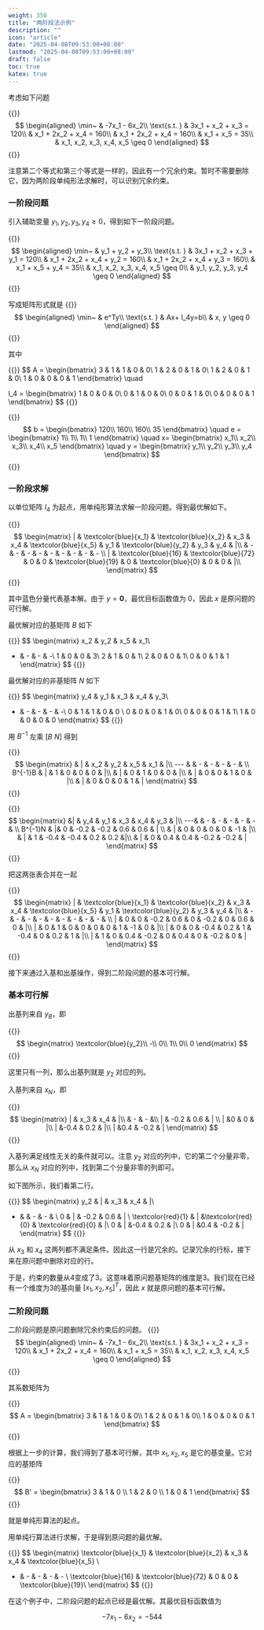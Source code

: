 ```yaml
---
weight: 350
title: "两阶段法示例"
description: ""
icon: "article"
date: "2025-04-08T09:53:00+08:00"
lastmod: "2025-04-08T09:53:00+08:00"
draft: false
toc: true
katex: true
---
```


考虑如下问题

{{<katex>}}
$$
\begin{aligned}
\min~ & -7x_1 - 6x_2\\
\text{s.t. } & 3x_1 + x_2 + x_3 = 120\\
& x_1 + 2x_2 + x_4 = 160\\
& x_1 + 2x_2 + x_4 = 160\\
& x_1 + x_5 = 35\\
& x_1, x_2, x_3, x_4, x_5 \geq 0
\end{aligned}
$$
{{</katex>}}

注意第二个等式和第三个等式是一样的，因此有一个冗余约束。暂时不需要删除它，因为两阶段单纯形法求解时，可以识别冗余约束。

### 一阶段问题

引入辅助变量 $y_1, y_2, y_3, y_4 \geq 0$，得到如下一阶段问题。

{{<katex>}}
$$
\begin{aligned}
\min~ & y_1 + y_2 + y_3\\
\text{s.t. } & 3x_1 + x_2 + x_3 + y_1 = 120\\
& x_1 + 2x_2 + x_4 + y_2 = 160\\
& x_1 + 2x_2 + x_4 + y_3 = 160\\
& x_1 + x_5 + y_4 = 35\\
& x_1, x_2, x_3, x_4, x_5 \geq 0\\
& y_1, y_2, y_3, y_4 \geq 0
\end{aligned}
$$
{{</katex>}}

写成矩阵形式就是
{{<katex>}}
$$
\begin{aligned}
\min~ & e^Ty\\
\text{s.t. } & Ax+ I_4y=b\\
& x, y \geq 0
\end{aligned}
$$
{{</katex>}}

其中

{{<katex>}}
$$
A = 
\begin{bmatrix}
3 & 1 & 1 & 0 & 0\\
1 & 2 & 0 & 1 & 0\\
1 & 2 & 0 & 1 & 0\\
1 & 0 & 0 & 0 & 1
\end{bmatrix}
\quad

I_4 = 
\begin{bmatrix}
1 & 0 & 0 & 0\\
0 & 1 & 0 & 0\\
0 & 0 & 1 & 0\\
0 & 0 & 0 & 1
\end{bmatrix}
$$
{{</katex>}}

{{<katex>}}
$$
b = 
\begin{bmatrix}
120\\
160\\
160\\
35
\end{bmatrix}
\quad
e = \begin{bmatrix}
1\\
1\\
1\\
1
\end{bmatrix}
\quad
x= 
\begin{bmatrix}
x_1\\
x_2\\
x_3\\
x_4\\
x_5
\end{bmatrix}
\quad
y = 
\begin{bmatrix}
y_1\\
y_2\\
y_3\\
y_4
\end{bmatrix}
$$
{{</katex>}}

### 一阶段求解

以单位矩阵 $I_4$ 为起点，用单纯形算法求解一阶段问题。得到最优解如下。

{{<katex>}}
$$
\begin{matrix}
| & \textcolor{blue}{x_1} & \textcolor{blue}{x_2} & x_3 & x_4 & \textcolor{blue}{x_5} & y_1 & \textcolor{blue}{y_2} & y_3 & y_4 & |\\
& -   & -   & -   & -   & -   & -   & -   & -    & - \\
| & \textcolor{blue}{16} & \textcolor{blue}{72} & 0 & 0 & \textcolor{blue}{19} & 0 & \textcolor{blue}{0} & 0 & 0 & |\\
\end{matrix}
$$
{{</katex>}}

其中蓝色分量代表基本解。由于 $y=\mathbf{0}$，最优目标函数值为 0，因此 $x$ 是原问题的可行解。

最优解对应的基矩阵 $B$ 如下

{{<katex>}}
$$
\begin{matrix}
x_2 & y_2 & x_5 & x_1\\
-   & -   & -   & -\\
1 & 0 & 0 & 3\\
2 & 1 & 0 & 1\\
2 & 0 & 0 & 1\\
0 & 0 & 1 & 1
\end{matrix}
$$
{{</katex>}}

最优解对应的非基矩阵 $N$ 如下

{{<katex>}}
$$
\begin{matrix}
y_4 & y_1 & x_3 & x_4 & y_3\\
-   & -   & -   & - & -\\
0 & 1 & 1 & 0 & 0 \\
0 & 0 & 0 & 1 & 0\\
0 & 0 & 0 & 1 & 1\\
1 & 0 & 0 & 0 & 0
\end{matrix}
$$
{{</katex>}}

用 $B^{-1}$ 左乘 $[B~ N]$ 得到

{{<katex>}}
$$
\begin{matrix}
& | & x_2 & y_2 & x_5 & x_1 & |\\
--- & & -   & -   & -   & - & \\
B^{-1}B & | & 1 & 0 & 0 & 0 & |\\
& | & 0 & 1 & 0 & 0 & |\\
& | & 0 & 0 & 1 & 0 & |\\
& | & 0 & 0 & 0 & 1 & |
\end{matrix}
$$
{{</katex>}}

{{<katex>}}
$$
\begin{matrix}
&| & y_4 & y_1 & x_3 & x_4 & y_3 & |\\
---& & -   & -   & -   & - & - & \\
B^{-1}N & |& 0 & -0.2 & -0.2 & 0.6 & 0.6 & | \\
& | & 0 & 0 & 0 & 0 & -1 & |\\
& | & 1 & -0.4 & -0.4 & 0.2 & 0.2 &|\\
& | & 0 & 0.4 & 0.4 & -0.2 & -0.2 & |
\end{matrix}
$$
{{</katex>}}

把这两张表合并在一起

{{<katex>}}
$$
\begin{matrix}
| & \textcolor{blue}{x_1} & \textcolor{blue}{x_2} & x_3 & x_4 & \textcolor{blue}{x_5} & y_1 & \textcolor{blue}{y_2} & y_3 & y_4 & |\\
  & -   & -   & -   & -   & -   & -   &   - & -   &  -  & \\
| & 0 & 0 & -0.2 & 0.6 & 0 & -0.2 & 0 & 0.6 & 0 & |\\
| & 0 & 1 & 0 & 0 & 0 & 0 & 1 & -1 & 0 & |\\
| & 0 & 0 & -0.4 & 0.2 & 1 & -0.4 & 0 & 0.2 & 1 & |\\
| & 1 & 0 & 0.4 & -0.2 & 0 & 0.4 & 0 & -0.2 & 0 & |
\end{matrix}
$$
{{</katex>}}

接下来通过入基和出基操作，得到二阶段问题的基本可行解。

### 基本可行解

出基列来自 $y_B$，即

{{<katex>}}
$$
\begin{matrix}
\textcolor{blue}{y_2}\\
-\\
0\\
1\\
0\\
0
\end{matrix}
$$
{{</katex>}}

这里只有一列，那么出基列就是 $y_2$ 对应的列。

入基列来自 $x_N$，即

{{<katex>}}
$$
\begin{matrix}
| & x_3 & x_4 & |\\
& - & - &\\
| & -0.2 & 0.6 & | \\
| &0 & 0 & |\\
| &-0.4 & 0.2 & |\\
| &0.4 & -0.2 & |
\end{matrix}
$$
{{</katex>}}

入基列满足线性无关的条件就可以。注意 $y_2$ 对应的列中，它的第二个分量非零，那么从 $x_N$ 对应的列中，找到第二个分量非零的列即可。

如下图所示，我们看第二行。

{{<katex>}}
$$
\begin{matrix}
y_2 & | & x_3 & x_4 & |\\
-   &   & -   & -   & \\
0 & | & -0.2 & 0.6 & | \\
\textcolor{red}{1} & | &\textcolor{red}{0} & \textcolor{red}{0} & |\\
0 & | &-0.4 & 0.2 & |\\
0 & | &0.4 & -0.2 & |
\end{matrix}
$$
{{</katex>}}

从 $x_3$ 和 $x_4$ 这两列都不满足条件。因此这一行是冗余的。记录冗余的行标，接下来在原问题中删除对应的行。

于是，约束的数量从4变成了3。这意味着原问题基矩阵的维度是3。我们现在已经有一个维度为3的基向量 $[x_1, x_2, x_5]^T$，因此 $x$ 就是原问题的基本可行解。

### 二阶段问题

二阶段问题是原问题删除冗余约束后的问题。
{{<katex>}}
$$
\begin{aligned}
\min~ & -7x_1 - 6x_2\\
\text{s.t. } & 3x_1 + x_2 + x_3 = 120\\
& x_1 + 2x_2 + x_4 = 160\\
& x_1 + x_5 = 35\\
& x_1, x_2, x_3, x_4, x_5 \geq 0
\end{aligned}
$$
{{</katex>}}

其系数矩阵为

{{<katex>}}
$$
A = \begin{bmatrix}
3 & 1 & 1 & 0 & 0\\
1 & 2 & 0 & 1 & 0\\
1 & 0 & 0 & 0 & 1
\end{bmatrix}
$$
{{</katex>}}

根据上一步的计算，我们得到了基本可行解，其中 $x_1, x_2, x_5$ 是它的基变量。它对应的基矩阵

{{<katex>}}
$$
B' =
\begin{bmatrix}
3 & 1 & 0 \\
1 & 2 & 0 \\
1 & 0 & 1 
\end{bmatrix}
$$
{{</katex>}}

就是单纯形算法的起点。

用单纯行算法进行求解，于是得到原问题的最优解。

{{<katex>}}
$$
\begin{matrix}
\textcolor{blue}{x_1} & \textcolor{blue}{x_2} & x_3 & x_4 & \textcolor{blue}{x_5} \\
 - & -   & -   & -   & - \\
\textcolor{blue}{16} & \textcolor{blue}{72} & 0 & 0 & \textcolor{blue}{19}\\
\end{matrix}
$$
{{</katex>}}

在这个例子中，二阶段问题的起点已经是最优解。其最优目标函数值为

$$
-7x_1 - 6x_2 = -544
$$

